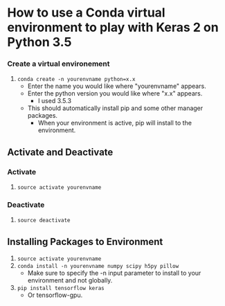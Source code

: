 # How to use a Conda virtual environment to play with Keras 2 on Python 3.5

### Create a virtual environement
1. `conda create -n yourenvname python=x.x`
    * Enter the name you would like where "yourenvname" appears.
	* Enter the python version you would like where "x.x" appears.
	    * I used 3.5.3
	* This should automatically install pip and some other manager packages.
        * When your environment is active, pip will install to the environment.
	
## Activate and Deactivate
### Activate
1. `source activate yourenvname`

### Deactivate
1. `source deactivate`

## Installing Packages to Environment
1. `source activate yourenvname`
2. `conda install -n yourenvname numpy scipy h5py pillow`
    * Make sure to specify the -n input parameter to install to your environment and not globally. 
2. `pip install tensorflow keras`
	* Or tensorflow-gpu.
